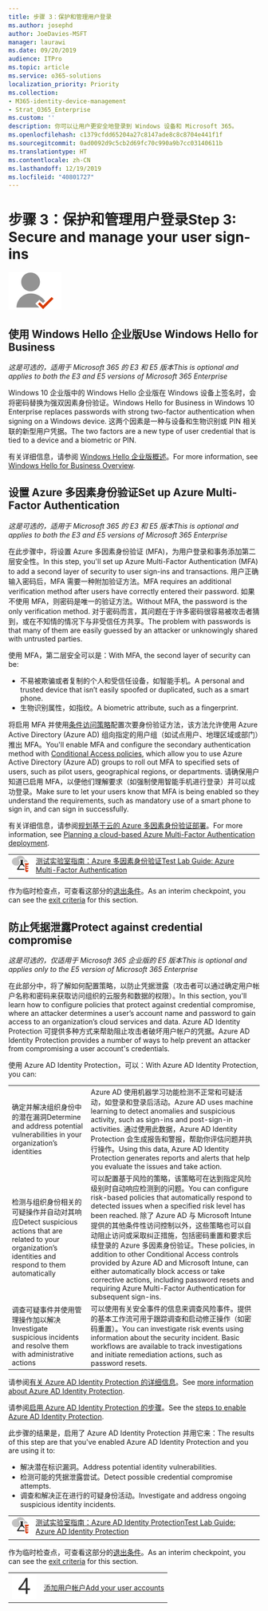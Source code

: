 ```yaml
---
title: 步骤 3：保护和管理用户登录
ms.author: josephd
author: JoeDavies-MSFT
manager: laurawi
ms.date: 09/20/2019
audience: ITPro
ms.topic: article
ms.service: o365-solutions
localization_priority: Priority
ms.collection:
- M365-identity-device-management
- Strat_O365_Enterprise
ms.custom: ''
description: 你可以让用户更安全地登录到 Windows 设备和 Microsoft 365。
ms.openlocfilehash: c1379cfdd65204a27c8147ade8c8c8704e441f1f
ms.sourcegitcommit: 0ad0092d9c5cb2d69fc70c990a9b7cc03140611b
ms.translationtype: HT
ms.contentlocale: zh-CN
ms.lasthandoff: 12/19/2019
ms.locfileid: "40801727"
---
```

# <a name="step-3-secure-and-manage-your-user-sign-ins"></a><span data-ttu-id="d2a0c-103">步骤 3：保护和管理用户登录</span><span class="sxs-lookup"><span data-stu-id="d2a0c-103">Step 3: Secure and manage your user sign-ins</span></span>

![第 2 阶段 - 标识](./media/deploy-foundation-infrastructure/identity_icon-small.png)


<a name="identity-windows-hello"></a>
## <a name="use-windows-hello-for-business"></a><span data-ttu-id="d2a0c-105">使用 Windows Hello 企业版</span><span class="sxs-lookup"><span data-stu-id="d2a0c-105">Use Windows Hello for Business</span></span>

<span data-ttu-id="d2a0c-106">*这是可选的，适用于 Microsoft 365 的 E3 和 E5 版本*</span><span class="sxs-lookup"><span data-stu-id="d2a0c-106">*This is optional and applies to both the E3 and E5 versions of Microsoft 365 Enterprise*</span></span>

<span data-ttu-id="d2a0c-107">Windows 10 企业版中的 Windows Hello 企业版在 Windows 设备上签名时，会将密码替换为强双因素身份验证。</span><span class="sxs-lookup"><span data-stu-id="d2a0c-107">Windows Hello for Business in Windows 10 Enterprise replaces passwords with strong two-factor authentication when signing on a Windows device.</span></span> <span data-ttu-id="d2a0c-108">这两个因素是一种与设备和生物识别或 PIN 相关联的新型用户凭据。</span><span class="sxs-lookup"><span data-stu-id="d2a0c-108">The two factors are a new type of user credential that is tied to a device and a biometric or PIN.</span></span>

<span data-ttu-id="d2a0c-109">有关详细信息，请参阅 [Windows Hello 企业版概述](https://docs.microsoft.com/windows/security/identity-protection/hello-for-business/hello-overview)。</span><span class="sxs-lookup"><span data-stu-id="d2a0c-109">For more information, see [Windows Hello for Business Overview](https://docs.microsoft.com/windows/security/identity-protection/hello-for-business/hello-overview).</span></span>


<a name="identity-mfa"></a>
## <a name="set-up-azure-multi-factor-authentication"></a><span data-ttu-id="d2a0c-110">设置 Azure 多因素身份验证</span><span class="sxs-lookup"><span data-stu-id="d2a0c-110">Set up Azure Multi-Factor Authentication</span></span>

<span data-ttu-id="d2a0c-111">*这是可选的，适用于 Microsoft 365 的 E3 和 E5 版本*</span><span class="sxs-lookup"><span data-stu-id="d2a0c-111">*This is optional and applies to both the E3 and E5 versions of Microsoft 365 Enterprise*</span></span>

<span data-ttu-id="d2a0c-112">在此步骤中，将设置 Azure 多因素身份验证 (MFA)，为用户登录和事务添加第二层安全性。</span><span class="sxs-lookup"><span data-stu-id="d2a0c-112">In this step, you'll set up Azure Multi-Factor Authentication (MFA) to add a second layer of security to user sign-ins and transactions.</span></span> <span data-ttu-id="d2a0c-113">用户正确输入密码后，MFA 需要一种附加验证方法。</span><span class="sxs-lookup"><span data-stu-id="d2a0c-113">MFA requires an additional verification method after users have correctly entered their password.</span></span> <span data-ttu-id="d2a0c-114">如果不使用 MFA，则密码是唯一的验证方法。</span><span class="sxs-lookup"><span data-stu-id="d2a0c-114">Without MFA, the password is the only verification method.</span></span> <span data-ttu-id="d2a0c-115">对于密码而言，其问题在于许多密码很容易被攻击者猜到，或在不知情的情况下与非受信任方共享。</span><span class="sxs-lookup"><span data-stu-id="d2a0c-115">The problem with passwords is that many of them are easily guessed by an attacker or unknowingly shared with untrusted parties.</span></span>

<span data-ttu-id="d2a0c-116">使用 MFA，第二层安全可以是：</span><span class="sxs-lookup"><span data-stu-id="d2a0c-116">With MFA, the second layer of security can be:</span></span>

- <span data-ttu-id="d2a0c-117">不易被欺骗或者复制的个人和受信任设备，如智能手机。</span><span class="sxs-lookup"><span data-stu-id="d2a0c-117">A personal and trusted device that isn’t easily spoofed or duplicated, such as a smart phone.</span></span>
- <span data-ttu-id="d2a0c-118">生物识别属性，如指纹。</span><span class="sxs-lookup"><span data-stu-id="d2a0c-118">A biometric attribute, such as a fingerprint.</span></span>

<span data-ttu-id="d2a0c-119">将启用 MFA 并使用[条件访问策略](https://docs.microsoft.com/azure/active-directory/authentication/howto-mfa-getstarted#enable-multi-factor-authentication-with-conditional-access)配置次要身份验证方法，该方法允许使用 Azure Active Directory (Azure AD) 组向指定的用户组（如试点用户、地理区域或部门）推出 MFA。</span><span class="sxs-lookup"><span data-stu-id="d2a0c-119">You'll enable MFA and configure the secondary authentication method with [Conditional Access policies](https://docs.microsoft.com/azure/active-directory/authentication/howto-mfa-getstarted#enable-multi-factor-authentication-with-conditional-access), which allow you to use Azure Active Directory (Azure AD) groups to roll out MFA to specified sets of users, such as pilot users, geographical regions, or departments.</span></span> <span data-ttu-id="d2a0c-120">请确保用户知道已启用 MFA，以便他们理解要求（如强制使用智能手机进行登录）并可以成功登录。</span><span class="sxs-lookup"><span data-stu-id="d2a0c-120">Make sure to let your users know that MFA is being enabled so they understand the requirements, such as mandatory use of a smart phone to sign in, and can sign in successfully.</span></span> 

<span data-ttu-id="d2a0c-121">有关详细信息，请参阅[规划基于云的 Azure 多因素身份验证部署](https://docs.microsoft.com/azure/active-directory/authentication/howto-mfa-getstarted)。</span><span class="sxs-lookup"><span data-stu-id="d2a0c-121">For more information, see [Planning a cloud-based Azure Multi-Factor Authentication deployment](https://docs.microsoft.com/azure/active-directory/authentication/howto-mfa-getstarted).</span></span>

|||
|:-------|:-----|
|![Microsoft 云的测试实验室指南](media/m365-enterprise-test-lab-guides/cloud-tlg-icon-small.png)| [<span data-ttu-id="d2a0c-123">测试实验室指南：Azure 多因素身份验证</span><span class="sxs-lookup"><span data-stu-id="d2a0c-123">Test Lab Guide: Azure Multi-Factor Authentication</span></span>](multi-factor-authentication-microsoft-365-test-environment.md) |
|||

<span data-ttu-id="d2a0c-124">作为临时检查点，可查看这部分的[退出条件](identity-exit-criteria.md#crit-identity-mfa)。</span><span class="sxs-lookup"><span data-stu-id="d2a0c-124">As an interim checkpoint, you can see the [exit criteria](identity-exit-criteria.md#crit-identity-mfa) for this section.</span></span>

<a name="identity-ident-prot"></a>
## <a name="protect-against-credential-compromise"></a><span data-ttu-id="d2a0c-125">防止凭据泄露</span><span class="sxs-lookup"><span data-stu-id="d2a0c-125">Protect against credential compromise</span></span>

<span data-ttu-id="d2a0c-126">*这是可选的，仅适用于 Microsoft 365 企业版的 E5 版本*</span><span class="sxs-lookup"><span data-stu-id="d2a0c-126">*This is optional and applies only to the E5 version of Microsoft 365 Enterprise*</span></span>

<span data-ttu-id="d2a0c-127">在此部分中，将了解如何配置策略，以防止凭据泄露（攻击者可以通过确定用户帐户名称和密码来获取访问组织的云服务和数据的权限）。</span><span class="sxs-lookup"><span data-stu-id="d2a0c-127">In this section, you'll learn how to configure policies that protect against credential compromise, where an attacker determines a user’s account name and password to gain access to an organization’s cloud services and data.</span></span> <span data-ttu-id="d2a0c-128">Azure AD Identity Protection 可提供多种方式来帮助阻止攻击者破坏用户帐户的凭据。</span><span class="sxs-lookup"><span data-stu-id="d2a0c-128">Azure AD Identity Protection provides a number of ways to help prevent an attacker from compromising a user account's credentials.</span></span>

<span data-ttu-id="d2a0c-129">使用 Azure AD Identity Protection，可以：</span><span class="sxs-lookup"><span data-stu-id="d2a0c-129">With Azure AD Identity Protection, you can:</span></span>

|||
|:---------|:---------|
|<span data-ttu-id="d2a0c-130">确定并解决组织身份中的潜在漏洞</span><span class="sxs-lookup"><span data-stu-id="d2a0c-130">Determine and address potential vulnerabilities in your organization’s identities</span></span>|<span data-ttu-id="d2a0c-131">Azure AD 使用机器学习功能检测不正常和可疑活动，如登录和登录后活动。</span><span class="sxs-lookup"><span data-stu-id="d2a0c-131">Azure AD uses machine learning to detect anomalies and suspicious activity, such as sign-ins and post-sign-in activities.</span></span> <span data-ttu-id="d2a0c-132">通过使用此数据，Azure AD Identity Protection 会生成报告和警报，帮助你评估问题并执行操作。</span><span class="sxs-lookup"><span data-stu-id="d2a0c-132">Using this data, Azure AD Identity Protection generates reports and alerts that help you evaluate the issues and take action.</span></span>|
|<span data-ttu-id="d2a0c-133">检测与组织身份相关的可疑操作并自动对其响应</span><span class="sxs-lookup"><span data-stu-id="d2a0c-133">Detect suspicious actions that are related to your organization’s identities and respond to them automatically</span></span>|<span data-ttu-id="d2a0c-134">可以配置基于风险的策略，该策略可在达到指定风险级别时自动响应检测到的问题。</span><span class="sxs-lookup"><span data-stu-id="d2a0c-134">You can configure risk-based policies that automatically respond to detected issues when a specified risk level has been reached.</span></span> <span data-ttu-id="d2a0c-135">除了 Azure AD 与 Microsoft Intune 提供的其他条件性访问控制以外，这些策略也可以自动阻止访问或采取纠正措施，包括密码重置和要求后续登录的 Azure 多因素身份验证。</span><span class="sxs-lookup"><span data-stu-id="d2a0c-135">These policies, in addition to other Conditional Access controls provided by Azure AD and Microsoft Intune, can either automatically block access or take corrective actions, including password resets and requiring Azure Multi-Factor Authentication for subsequent sign-ins.</span></span>|
|<span data-ttu-id="d2a0c-136">调查可疑事件并使用管理操作加以解决</span><span class="sxs-lookup"><span data-stu-id="d2a0c-136">Investigate suspicious incidents and resolve them with administrative actions</span></span>|<span data-ttu-id="d2a0c-p107">可以使用有关安全事件的信息来调查风险事件。提供的基本工作流可用于跟踪调查和启动修正操作（如密码重置）。</span><span class="sxs-lookup"><span data-stu-id="d2a0c-p107">You can investigate risk events using information about the security incident. Basic workflows are available to track investigations and initiate remediation actions, such as password resets.</span></span>|

<span data-ttu-id="d2a0c-139">请参阅[有关 Azure AD Identity Protection 的详细信息](https://docs.microsoft.com/azure/active-directory/active-directory-identityprotection)。</span><span class="sxs-lookup"><span data-stu-id="d2a0c-139">See [more information about Azure AD Identity Protection](https://docs.microsoft.com/azure/active-directory/active-directory-identityprotection).</span></span>

<span data-ttu-id="d2a0c-140">请参阅[启用 Azure AD Identity Protection 的步骤](https://docs.microsoft.com/azure/active-directory/active-directory-identityprotection-enable)。</span><span class="sxs-lookup"><span data-stu-id="d2a0c-140">See the [steps to enable Azure AD Identity Protection](https://docs.microsoft.com/azure/active-directory/active-directory-identityprotection-enable).</span></span>

<span data-ttu-id="d2a0c-141">此步骤的结果是，启用了 Azure AD Identity Protection 并用它来：</span><span class="sxs-lookup"><span data-stu-id="d2a0c-141">The results of this step are that you've enabled Azure AD Identity Protection and you are using it to:</span></span>

- <span data-ttu-id="d2a0c-142">解决潜在标识漏洞。</span><span class="sxs-lookup"><span data-stu-id="d2a0c-142">Address potential identity vulnerabilities.</span></span>
- <span data-ttu-id="d2a0c-143">检测可能的凭据泄露尝试。</span><span class="sxs-lookup"><span data-stu-id="d2a0c-143">Detect possible credential compromise attempts.</span></span>
- <span data-ttu-id="d2a0c-144">调查和解决正在进行的可疑身份活动。</span><span class="sxs-lookup"><span data-stu-id="d2a0c-144">Investigate and address ongoing suspicious identity incidents.</span></span>

|||
|:-------|:-----|
|![Microsoft 云的测试实验室指南](media/m365-enterprise-test-lab-guides/cloud-tlg-icon-small.png)| [<span data-ttu-id="d2a0c-146">测试实验室指南：Azure AD Identity Protection</span><span class="sxs-lookup"><span data-stu-id="d2a0c-146">Test Lab Guide: Azure AD Identity Protection</span></span>](azure-ad-identity-protection-microsoft-365-test-environment.md) |
|||

<span data-ttu-id="d2a0c-147">作为临时检查点，可查看这部分的[退出条件](identity-exit-criteria.md#crit-identity-ident-prot)。</span><span class="sxs-lookup"><span data-stu-id="d2a0c-147">As an interim checkpoint, you can see the [exit criteria](identity-exit-criteria.md#crit-identity-ident-prot) for this section.</span></span>

|||
|:-------|:-----|
|![第 4 步](./media/stepnumbers/Step4.png)| [<span data-ttu-id="d2a0c-149">添加用户帐户</span><span class="sxs-lookup"><span data-stu-id="d2a0c-149">Add your user accounts</span></span>](identity-add-user-accounts.md) |
